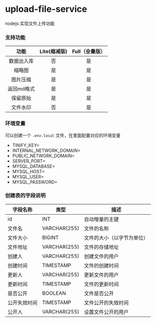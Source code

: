 # upload-file-service
nodejs 实现文件上传功能

### 支持功能

| 功能         | Lite(缩减版) | Full（全量版） |
| :----: | :----: | :----: |
| 数据出入库   | 否           | 是             |
| 缩略图       | 是           | 是             |
| 图片压缩     | 是           | 是             |
| 返回md格式   | 是           | 是             |
| 保留原始 | 是           | 是             |
| 文件水印     | 否           | 是             |


### 环境变量
可以创建一个 `.env.local` 文件，在里面配置对应的环境变量

- TINIFY_KEY=
- INTERNAL_NETWORK_DOMAIN=
- PUBLIC_NETWORK_DOMAIN=
- SERVER_PORT=
- MYSQL_DATABASE=
- MYSQL_HOST=
- MYSQL_USER=
- MYSQL_PASSWORD=

### 创建表的字段说明

| 字段名称      | 类型           | 描述                   |
|---------------|----------------|------------------------|
| id            | INT            | 自动增量的主键        |
| 文件名        | VARCHAR(255)   | 文件的名称            |
| 文件大小      | BIGINT         | 文件的大小（以字节为单位） |
| 文件地址      | VARCHAR(255)   | 文件的存储地址         |
| 创建人        | VARCHAR(255)   | 创建文件的用户         |
| 创建时间      | TIMESTAMP      | 文件的创建时间         |
| 更新人        | VARCHAR(255)   | 更新文件的用户         |
| 更新时间      | TIMESTAMP      | 文件的更新时间         |
| 是否公开      | BOOLEAN        | 文件是否公开           |
| 公开失效时间  | TIMESTAMP      | 文件公开的失效时间     |
| 公开人        | VARCHAR(255)   | 设置文件公开的用户     |
